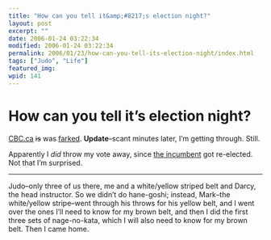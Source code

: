 ```yaml
---
title: "How can you tell it&amp;#8217;s election night?"
layout: post
excerpt: ""
date: 2006-01-24 03:22:34
modified: 2006-01-24 03:22:34
permalink: 2006/01/23/how-can-you-tell-its-election-night/index.html
tags: ["Judo", "Life"]
featured_img: 
wpid: 141
---
```


# How can you tell it&#8217;s election night?

[CBC.ca](http://www.cbc.ca/canadavotes/) <s>is</s> was [farked](http://www.fark.com/). **Update**–scant minutes later, I’m getting through. Still.

Apparently I *did* throw my vote away, since [the incumbent](http://www.cbc.ca/canadavotes/riding/214/) got re-elected. Not that I’m surprised.

- - - - - -

Judo–only three of us there, me and a white/yellow striped belt and Darcy, the head instructor. So we didn’t do hane-goshi; instead, Mark–the white/yellow stripe–went through his throws for his yellow belt, and I went over the ones I’ll need to know for my brown belt, and then I did the first three sets of nage-no-kata, which I will also need to know for my brown belt. Then I came home.